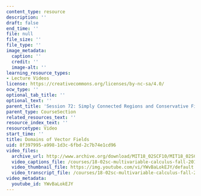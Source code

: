 ```yaml
---
content_type: resource
description: ''
draft: false
end_time: ''
file: null
file_size: ''
file_type: ''
image_metadata:
  caption: ''
  credit: ''
  image-alt: ''
learning_resource_types:
- Lecture Videos
license: https://creativecommons.org/licenses/by-nc-sa/4.0/
ocw_type: ''
optional_tab_title: ''
optional_text: ''
parent_title: 'Session 72: Simply Connected Regions and Conservative Fields'
parent_type: CourseSection
related_resources_text: ''
resource_index_text: ''
resourcetype: Video
start_time: ''
title: Domains of Vector Fields
uid: 8f397995-a998-1d3c-6fbd-2c7b74e1cd96
video_files:
  archive_url: http://www.archive.org/download/MIT18_02SCF10/MIT18_02SCF10Rec_50_300k.mp4
  video_captions_file: /courses/18-02sc-multivariable-calculus-fall-2010/cd844a17c9bb5acf883f5008ab5307ab_YWvBaLokEJY.vtt
  video_thumbnail_file: https://img.youtube.com/vi/YWvBaLokEJY/default.jpg
  video_transcript_file: /courses/18-02sc-multivariable-calculus-fall-2010/b092689cac3783e0a8be409fcc2cdb8d_YWvBaLokEJY.pdf
video_metadata:
  youtube_id: YWvBaLokEJY
---
```

